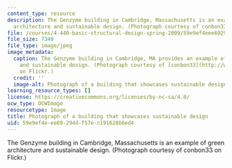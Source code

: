 ```yaml
---
content_type: resource
description: The Genzyme building in Cambridge, Massachusetts is an example of green
  architecture and sustainable design. (Photograph courtesy of conbon33 on Flickr.)
file: /courses/4-440-basic-structural-design-spring-2009/59e9ef4eee69294df57ec19162866ed4_4-440s09-th.jpg
file_size: 7340
file_type: image/jpeg
image_metadata:
  caption: The Genzyme building in Cambridge, MA provides an example of green architecture
    and sustainable design. (Photograph courtesy of [conbon33](http://www.flickr.com/photos/conbon/1389954190)
    on Flickr.)
  credit: ''
  image-alt: Photograph of a building that showcases sustainable design.
learning_resource_types: []
license: https://creativecommons.org/licenses/by-nc-sa/4.0/
ocw_type: OCWImage
resourcetype: Image
title: Photograph of a building that showcases sustainable design
uid: 59e9ef4e-ee69-294d-f57e-c19162866ed4
---
```

The Genzyme building in Cambridge, Massachusetts is an example of green architecture and sustainable design. (Photograph courtesy of conbon33 on Flickr.)
